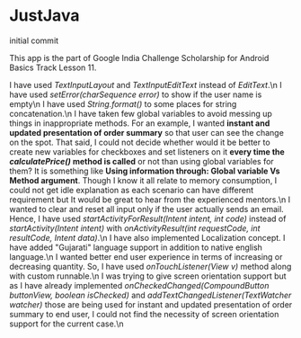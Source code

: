 # JustJava
initial commit

This app is the part of Google India Challenge Scholarship for Android Basics Track Lesson 11.

I have used _TextInputLayout_ and _TextInputEditText_ instead of _EditText_.\n
I have used _setError(charSequence error)_ to show if the user name is empty\n
I have used _String.format()_ to some places for string concatenation.\n
I have taken few global variables to avoid messing up things in inappropriate methods. 
For an example, I wanted **instant and updated presentation of order summary** so that user can see the change on the spot. 
That said, I could not decide whether would it be better to create new variables for checkboxes and set listeners on it 
**every time the _calculatePrice()_ method is called** or not than using global variables for them? 
It is something like **Using information through: Global variable Vs Method argument**. 
Though I know it all relate to memory consumption, I could not get idle explanation as each scenario can have different requirement 
but It would be great to hear from the experienced mentors.\n
I wanted to clear and reset all input only if the user actually sends an email. 
Hence, I have used _startActivityForResult(Intent intent, int code)_ instead of _startActivity(Intent intent)_ 
with _onActivityResult(int requestCode, int resultCode, Intent data)_.\n
I have also implemented Localization concept. I have added "Gujarati" language support in addition to native english language.\n
I wanted better end user experience in terms of increasing or decreasing quantity. 
So, I have used _onTouchListener(View v)_ method along with custom runnable.\n
I was trying to give screen orientation support but as I have already implemented 
_onCheckedChanged(CompoundButton buttonView, boolean isChecked)_ and _addTextChangedListener(TextWatcher watcher)_ those are being used for 
instant and updated presentation of order summary to end user, I could not find the necessity of screen orientation support for the current case.\n
